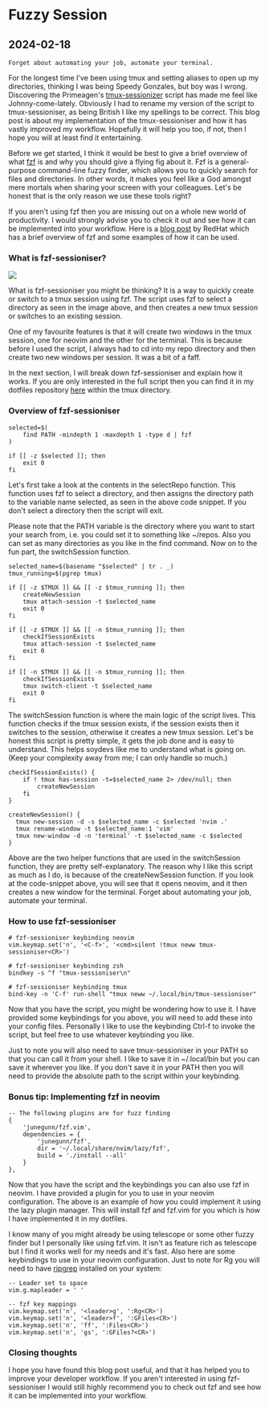 # Fuzzy Session

## 2024-02-18

```
Forget about automating your job, automate your terminal.
```

For the longest time I've been using tmux and setting aliases to open up my
directories, thinking I was being Speedy Gonzales, but boy was I wrong.
Discovering the Primeagen's
[tmux-sessionizer](https://github.com/ThePrimeagen/.dotfiles/blob/master/bin/.local/scripts/tmux-sessionizer)
script has made me feel like Johnny-come-lately.
Obviously I had to rename my version of the script to tmux-sessioniser, as
being British I like my spellings to be correct.
This blog post is about my implementation of the tmux-sessioniser and how it has
vastly improved my workflow.
Hopefully it will help you too, if not, then I hope you will at least find it
entertaining.

Before we get started, I think it would be best to give a brief overview of what
[fzf](https://github.com/junegunn/fzf) is and why you should give a flying fig
about it.
Fzf is a general-purpose command-line fuzzy finder, which allows you to quickly
search for files and directories.
In other words, it makes you feel like a God amongst mere mortals when sharing
your screen with your colleagues.
Let's be honest that is the only reason we use these tools right?

If you aren't using fzf then you are missing out on a whole new world
of productivity.
I would strongly advise you to check it out and see how it can be implemented
into your workflow.
Here is a [blog post](https://www.redhat.com/sysadmin/fzf-linux-fuzzy-finder)
by RedHat which has a brief overview of fzf and some examples of how it can be
used.

### What is fzf-sessioniser?

![](/images/blog/fuzzySession/fzf-sessioniser.webp)

What is fzf-sessioniser you might be thinking? It is a way to
quickly create or switch to a tmux session using fzf.
The script uses fzf to select a directory as seen in the image above, and then
creates a new tmux session or switches to an existing session.

One of my favourite features is that it will create two windows in the tmux
session, one for neovim and the other for the terminal.
This is because before I used the script, I always had to cd into my repo
directory and then create two new windows per session.
It was a bit of a faff.

In the next section, I will break down fzf-sessioniser and explain how it works.
If you are only interested in the full script then you can find it in my
dotfiles repository [here](https://github.com/nathanberry97/dotfiles) within
the tmux directory.

### Overview of fzf-sessioniser

```
selected=$(
    find PATH -mindepth 1 -maxdepth 1 -type d | fzf
)

if [[ -z $selected ]]; then
    exit 0
fi
```

Let's first take a look at the contents in the selectRepo function.
This function uses fzf to select a directory, and then assigns the directory
path to the variable name selected, as seen in the above code snippet.
If you don't select a directory then the script will exit.

Please note that the PATH variable is the directory where you want to
start your search from, i.e. you could set it to something like ~/repos.
Also you can set as many directories as you like in the find command.
Now on to the fun part, the switchSession function.

```
selected_name=$(basename "$selected" | tr . _)
tmux_running=$(pgrep tmux)

if [[ -z $TMUX ]] && [[ -z $tmux_running ]]; then
    createNewSession
    tmux attach-session -t $selected_name
    exit 0
fi

if [[ -z $TMUX ]] && [[ -n $tmux_running ]]; then
    checkIfSessionExists
    tmux attach-session -t $selected_name
    exit 0
fi

if [[ -n $TMUX ]] && [[ -n $tmux_running ]]; then
    checkIfSessionExists
    tmux switch-client -t $selected_name
    exit 0
fi
```

The switchSession function is where the main logic of the script lives.
This function checks if the tmux session exists, if the session exists then it
switches to the session, otherwise it creates a new tmux session.
Let's be honest this script is pretty simple, it gets the job done and is easy
to understand. This helps soydevs like me to understand what is going on.
(Keep your complexity away from me; I can only handle so much.)

```
checkIfSessionExists() {
    if ! tmux has-session -t=$selected_name 2> /dev/null; then
        createNewSession
    fi
}

createNewSession() {
  tmux new-session -d -s $selected_name -c $selected 'nvim .'
  tmux rename-window -t $selected_name:1 'vim'
  tmux new-window -d -n 'terminal' -t $selected_name -c $selected
}
```

Above are the two helper functions that are used in the switchSession function,
they are pretty self-explanatory.
The reason why I like this script as much as I do, is because of the
createNewSession function.
If you look at the code-snippet above, you will see that it opens neovim, and
it then creates a new window for the terminal.
Forget about automating your job, automate your terminal.

### How to use fzf-sessioniser

```
# fzf-sessioniser keybinding neovim
vim.keymap.set('n', '<C-f>', '<cmd>silent !tmux neww tmux-sessioniser<CR>')

# fzf-sessioniser keybinding zsh
bindkey -s ^f "tmux-sessioniser\n"

# fzf-sessioniser keybinding tmux
bind-key -n 'C-f' run-shell "tmux neww ~/.local/bin/tmux-sessioniser"
```

Now that you have the script, you might be wondering how to use it.
I have provided some keybindings for you above, you will need to add these
into your config files.
Personally I like to use the keybinding Ctrl-f to invoke the script, but feel
free to use whatever keybinding you like.

Just to note you will also need to save tmux-sessioniser in your PATH so that
you can call it from your shell. I like to save it in ~/.local/bin but you can
save it wherever you like. If you don't save it in your PATH then you will need
to provide the absolute path to the script within your keybinding.

### Bonus tip: Implementing fzf in neovim

```
-- The following plugins are for fuzz finding
{
    'junegunn/fzf.vim',
    dependencies = {
        'junegunn/fzf',
        dir = '~/.local/share/nvim/lazy/fzf',
        build = './install --all'
    }
},
```

Now that you have the script and the keybindings you can also use fzf in neovim.
I have provided a plugin for you to use in your neovim configuration.
The above is an example of how you could implement it using the lazy plugin
manager.
This will install fzf and fzf.vim for you which is how I have implemented it in
my dotfiles.

I know many of you might already be using telescope or some other fuzzy finder
but I personally like using fzf.vim.
It isn't as feature rich as telescope but I find it works well for my
needs and it's fast.
Also here are some keybindings to use in your neovim configuration.
Just to note for Rg you will need to have
[ripgrep](https://github.com/BurntSushi/ripgrep) installed on your system:

```
-- Leader set to space
vim.g.mapleader = ' '

-- fzf key mappings
vim.keymap.set('n', '<leader>g', ':Rg<CR>')
vim.keymap.set('n', '<leader>f', ':GFiles<CR>')
vim.keymap.set('n', 'ff', ':Files<CR>')
vim.keymap.set('n', 'gs', ':GFiles?<CR>')
```

### Closing thoughts

I hope you have found this blog post useful, and that it has helped you to
improve your developer workflow.
If you aren't interested in using fzf-sessioniser I would still highly recommend
you to check out fzf and see how it can be implemented into your workflow.
